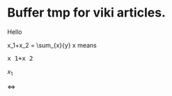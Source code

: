 # Buffer tmp for viki articles.

<p>Hello</p>

<span class="katex">x_1+x_2 = \sum_{x}{y} x</span> means <pre>x_1+x_2</pre>

$x_1$

$\Leftrightarrow$
